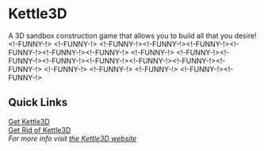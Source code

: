 Kettle3D
===
A 3D sandbox construction game that allows you to build all that you desire!
<!-FUNNY-!>
<!-FUNNY-!>
<!-FUNNY-!><!-FUNNY-!><!-FUNNY-!><!-FUNNY-!><!-FUNNY-!><!-FUNNY-!>
<!-FUNNY-!>
<!-FUNNY-!><!-FUNNY-!><!-FUNNY-!><!-FUNNY-!><!-FUNNY-!><!-FUNNY-!><!-FUNNY-!>
<!-FUNNY-!>
<!-FUNNY-!>
<!-FUNNY-!>
<!-FUNNY-!><!-FUNNY-!>

Quick Links
---
[Get Kettle3D](https://kettle3d.github.io/download)  
[Get Rid of Kettle3D](https://kettle3d.github.io/undownload)  
*For more info visit [the Kettle3D website](https://kettle3d.github.io/)*

